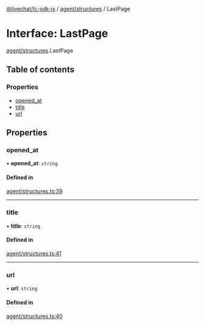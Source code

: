 [@livechat/lc-sdk-js](../README.md) / [agent/structures](../modules/agent_structures.md) / LastPage

# Interface: LastPage

[agent/structures](../modules/agent_structures.md).LastPage

## Table of contents

### Properties

- [opened\_at](agent_structures.LastPage.md#opened_at)
- [title](agent_structures.LastPage.md#title)
- [url](agent_structures.LastPage.md#url)

## Properties

### opened\_at

• **opened\_at**: `string`

#### Defined in

[agent/structures.ts:39](https://github.com/livechat/lc-sdk-js/blob/a3fdde0/src/agent/structures.ts#L39)

___

### title

• **title**: `string`

#### Defined in

[agent/structures.ts:41](https://github.com/livechat/lc-sdk-js/blob/a3fdde0/src/agent/structures.ts#L41)

___

### url

• **url**: `string`

#### Defined in

[agent/structures.ts:40](https://github.com/livechat/lc-sdk-js/blob/a3fdde0/src/agent/structures.ts#L40)
